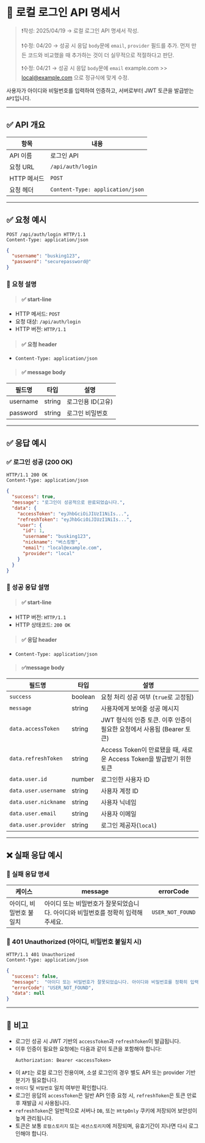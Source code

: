 # 🔐 로컬 로그인 API 명세서
> ❗작성: 2025/04/19 → 로컬 로그인 API 명세서 작성.
> 
> ❗수정: 04/20 → 성공 시 응답 `body`문에 `email`, `provider` 필드를 추가. 먼저 만든 코드와 비교했을 때 추가하는 것이 더 실무적으로 적절하다고 판단.
>
> ❗수정: 04/21 → 성공 시 응답 `body`문에 `email` example.com >> local@example.com 으로 정규식에 맞게 수정.

사용자가 아이디와 비밀번호를 입력하여 인증하고, 서버로부터 JWT 토큰을 발급받는 `API`입니다.

---

## ✅ API 개요

| 항목 | 내용                               |
|------|----------------------------------|
| API 이름 | 로그인 API                          |
| 요청 URL | `/api/auth/login`                |
| HTTP 메서드 | `POST`                           |
| 요청 헤더 | `Content-Type: application/json` |

---

## ✅ 요청 예시

```http
POST /api/auth/login HTTP/1.1
Content-Type: application/json
```

```json
{
  "username": "busking123",
  "password": "securepassword@"
}
```

### 🔎 요청 설명
> #### ✅ start-line
- HTTP 메서드: `POST`
- 요청 대상: `/api/auth/login`
- HTTP 버전: `HTTP/1.1`

> #### ✅ 요청 header
- `Content-Type: application/json`

> #### ✅ message body

| 필드명 | 타입 | 설명          |
|--------|------|-------------|
| username | string | 로그인용 ID(고유) |
| password | string | 로그인 비밀번호    |

---

## ✅ 응답 예시

### ✅ 로그인 성공 (200 OK)

```http
HTTP/1.1 200 OK
Content-Type: application/json
```

```json
{
  "success": true,
  "message": "로그인이 성공적으로 완료되었습니다.",
  "data": {
    "accessToken": "eyJhbGciOiJIUzI1NiIs...",
    "refreshToken": "eyJhbGciOiJIUzI1NiIs...",
    "user": {
      "id": 1,
      "username": "busking123",
      "nickname": "버스킹짱",
      "email": "local@example.com",
      "provider": "local"
    }
  }
}
```

### 🔐 성공 응답 설명

> #### ✅ start-line
- HTTP 버전: `HTTP/1.1`
- HTTP 상태코드: `200 OK`

> #### ✅ 응답 header
- `Content-Type: application/json`

> #### ✅message body
| 필드명                  | 타입                | 설명                                                 |
|----------------------|-------------------|----------------------------------------------------|
| `success`            | boolean           | 요청 처리 성공 여부 (`true`로 고정됨)                          |
| `message`            | string            | 사용자에게 보여줄 성공 메시지                                   |
| `data.accessToken`   | string | JWT 형식의 인증 토큰. 이후 인증이 필요한 요청에서 사용됨 (Bearer 토큰)     |
| `data.refreshToken`  | string | Access Token이 만료됐을 때, 새로운 Access Token을 발급받기 위한 토큰 |
| `data.user.id`       | number            | 로그인한 사용자 ID                                        |
| `data.user.username` | string            | 사용자 계정 ID                                          |
| `data.user.nickname` | string            | 사용자 닉네임                                            |
| `data.user.email`    | string            | 사용자 이메일                                           |
| `data.user.provider` | string            | 로그인 제공자(`local`)                                   |

---

## ❌ 실패 응답 예시

### 🔐 실패 응답 명세
| 케이스           | message                                     | errorCode        |
|---------------|---------------------------------------------|------------------|
| 아이디, 비밀번호 불일치 |  아이디 또는 비밀번호가 잘못되었습니다. 아이디와 비밀번호를 정확히 입력해주세요.  | `USER_NOT_FOUND` |


### 🚫 401 Unauthorized (아이디, 비밀번호 불일치 시)

```http
HTTP/1.1 401 Unauthorized
Content-Type: application/json
```

```json
{
  "success": false,
  "message":  "아이디 또는 비밀번호가 잘못되었습니다. 아이디와 비밀번호를 정확히 입력해주세요.",
  "errorCode": "USER_NOT_FOUND",
  "data": null
}
```

---

## 📌 비고

- 로그인 성공 시 JWT 기반의 `accessToken`과 `refreshToken`이 발급됩니다.
- 이후 인증이 필요한 요청에는 다음과 같이 토큰을 포함해야 합니다:
  ```
  Authorization: Bearer <accessToken>
  ```
- 이 `API`는 로컬 로그인 전용이며, 소셜 로그인의 경우 별도 API 또는 provider 기반 분기가 필요합니다.
- `아이디` 및 `비밀번호` 일치 여부만 확인합니다.
- 로그인 응답의 `accessToken`은 일반 API 인증 요청 시, `refreshToken`은 토큰 만료 후 재발급 시 사용됩니다.
- `refreshToken`은 일반적으로 서버나 `DB`, 또는 `HttpOnly` 쿠키에 저장되어 보안성이 높게 관리됩니다.
- 토큰은 보통 `로컬스토리지` 또는 `세션스토리지`에 저장되며, 유효기간이 지나면 다시 로그인해야 합니다.
